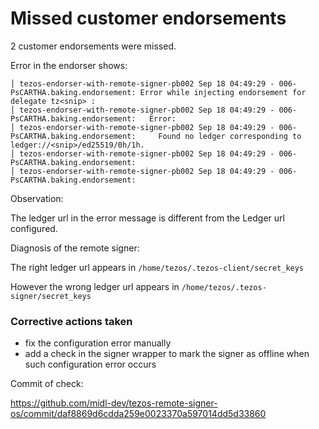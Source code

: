 Missed customer endorsements
============================

2 customer endorsements were missed.

Error in the endorser shows:

```
│ tezos-endorser-with-remote-signer-pb002 Sep 18 04:49:29 - 006-PsCARTHA.baking.endorsement: Error while injecting endorsement for delegate tz<snip> :                             
│ tezos-endorser-with-remote-signer-pb002 Sep 18 04:49:29 - 006-PsCARTHA.baking.endorsement:   Error:                                                                                                          
│ tezos-endorser-with-remote-signer-pb002 Sep 18 04:49:29 - 006-PsCARTHA.baking.endorsement:     Found no ledger corresponding to ledger://<snip>/ed25519/0h/1h.                           
│ tezos-endorser-with-remote-signer-pb002 Sep 18 04:49:29 - 006-PsCARTHA.baking.endorsement:                                                                                                                   
│ tezos-endorser-with-remote-signer-pb002 Sep 18 04:49:29 - 006-PsCARTHA.baking.endorsement:                                                          
```

Observation:

The ledger url in the error message is different from the Ledger url configured.

Diagnosis of the remote signer:

The right ledger url appears in `/home/tezos/.tezos-client/secret_keys`

However the wrong ledger url appears in `/home/tezos/.tezos-signer/secret_keys`

### Corrective actions taken

* fix the configuration error manually
* add a check in the signer wrapper to mark the signer as offline when such configuration error occurs

Commit of check:

https://github.com/midl-dev/tezos-remote-signer-os/commit/daf8869d6cdda259e0023370a597014dd5d33860
